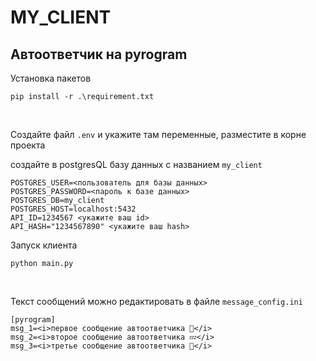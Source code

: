 # MY_CLIENT
<h2>Автоответчик на pyrogram</h2>

Установка пакетов <pre>`pip install -r .\requirement.txt`</pre> <br/>

Создайте файл `.env` и укажите там переменные, разместите в корне проекта <br/>

создайте в postgresQL базу данных с названием `my_client` <br/>

    POSTGRES_USER=<пользователь для базы данных>
    POSTGRES_PASSWORD=<пароль к базе данных>
    POSTGRES_DB=my_client
    POSTGRES_HOST=localhost:5432
    API_ID=1234567 <укажите ваш id>
    API_HASH="1234567890" <укажите ваш hash> 

Запуск клиента <pre>`python main.py`</pre> <br/>

Текст сообщений можно редактировать в файле `message_config.ini`

    [pyrogram]
    msg_1=<i>первое сообщение автоответчика 🖖</i>
    msg_2=<i>второе сообщение автоответчика 💤</i>
    msg_3=<i>третье сообщение автоответчика 👀</i>
